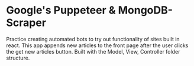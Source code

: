 # Google's Puppeteer & MongoDB-Scraper

Practice creating automated bots to try out functionality of sites built in react.
This app appends new articles to the front page after the user clicks the get new articles button.
Built with the Model, View, Controller folder structure.
